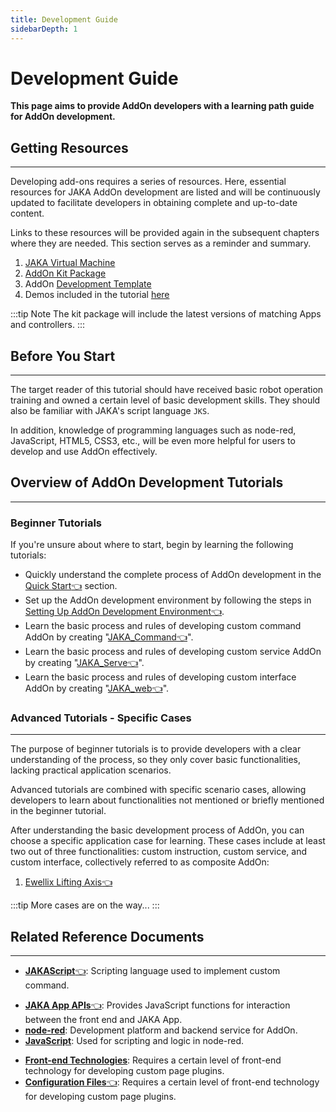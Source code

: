 ```yaml
---
title: Development Guide
sidebarDepth: 1
---
```


# Development Guide

**This page aims to provide AddOn developers with a learning path guide for AddOn development.**

## Getting Resources
---
Developing add-ons requires a series of resources. Here, essential resources for JAKA AddOn development are listed and will be continuously updated to facilitate developers in obtaining complete and up-to-date content.

Links to these resources will be provided again in the subsequent chapters where they are needed. This section serves as a reminder and summary.
1. [JAKA Virtual Machine](https://github.com/JakaCobot/JAKASim)
2. [AddOn Kit Package](https://github.com/JakaCobot/jaka_addon_kit/releases)
3. AddOn [Development Template](https://github.com/JakaCobot/jaka_addon_kit)
4. Demos included in the tutorial [here](https://github.com/JakaCobot/jaka_addon_kit)

:::tip Note
The kit package will include the latest versions of matching Apps and controllers.
:::


## Before You Start
---
The target reader of this tutorial should have received basic robot operation training and owned a certain level of basic development skills. They should also be familiar with JAKA's script language `JKS`.

In addition, knowledge of programming languages such as node-red, JavaScript, HTML5, CSS3, etc., will be even more helpful for users to develop and use AddOn effectively.


## Overview of AddOn Development Tutorials
---

### Beginner Tutorials
If you're unsure about where to start, begin by learning the following tutorials:

* Quickly understand the complete process of AddOn development in the [Quick Start:point_left:](./QuickStart.md) section.
* Set up the AddOn development environment by following the steps in [Setting Up AddOn Development Environment:point_left:](./environment.md).
* Learn the basic process and rules of developing custom command AddOn by creating "[JAKA_Command:point_left:](./JAKA_Command.md)".
* Learn the basic process and rules of developing custom service AddOn by creating "[JAKA_Serve:point_left:](./JAKA_Serve.md)".
* Learn the basic process and rules of developing custom interface AddOn by creating "[JAKA_web:point_left:](./JAKA_web.md)".

### Advanced Tutorials - Specific Cases
---
The purpose of beginner tutorials is to provide developers with a clear understanding of the process, so they only cover basic functionalities, lacking practical application scenarios.

Advanced tutorials are combined with specific scenario cases, allowing developers to learn about functionalities not mentioned or briefly mentioned in the beginner tutorial.

After understanding the basic development process of AddOn, you can choose a specific application case for learning. These cases include at least two out of three functionalities: custom instruction, custom service, and custom interface, collectively referred to as composite AddOn:
<!-- Confirmation needed for the "demo" section. Should it include detailed information for at least three different types? Currently, it only provides details for custom instruction blocks. -->
1. [Ewellix Lifting Axis:point_left:](./demo_LiftKit.md) 
<!-- 2. [Dahan Gripper]()  -->
:::tip More cases are on the way...
:::


<!-- todo: Add more tutorials covering each type of scenario: gripper, lifting axis, vision, etc. -->


## Related Reference Documents
---

- [**JAKAScript**:point_left:](/guide/jks.html): Scripting language used to implement custom command.
<!-- - [**JAKA http APIs**](https://console-docs.apipost.cn/preview/4799a89c0be775ce/48bff16c603e4a42): Provides http interfaces for interacting with the robot. -->
- [**JAKA App APIs**:point_left:](./AppAPI.html): Provides JavaScript functions for interaction between the front end and JAKA App.
- [**node-red**](https://nodered.org/docs/): Development platform and backend service for AddOn.
- [**JavaScript**](https://developer.mozilla.org/zh-CN/docs/Learn/JavaScript): Used for scripting and logic in node-red.
<!-- - [**Front-end Technologies**](https://web.dev/learn/html/): Requires a certain level of front-end technology for developing custom page plugins -->
- [**Front-end Technologies**](https://www.w3school.com.cn/): Requires a certain level of front-end technology for developing custom page plugins.
- [**Configuration Files**:point_left:]((./iniConfig)): Requires a certain level of front-end technology for developing custom page plugins.